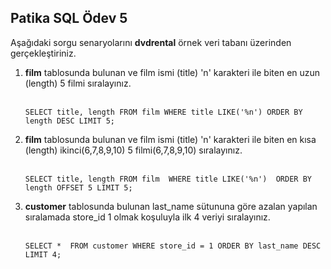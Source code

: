 Patika SQL Ödev 5
--
Aşağıdaki sorgu senaryolarını <b>dvdrental</b> örnek veri tabanı üzerinden gerçekleştiriniz.
<ol>
  <li><b>film</b> tablosunda bulunan ve film ismi (title) 'n' karakteri ile biten en uzun (length) 5 filmi sıralayınız.</li><br/>
  
```
SELECT title, length FROM film WHERE title LIKE('%n') ORDER BY length DESC LIMIT 5;
```
  <li><b>film</b> tablosunda bulunan ve film ismi (title) 'n' karakteri ile biten en kısa (length) ikinci(6,7,8,9,10) 5 filmi(6,7,8,9,10) sıralayınız.</li><br/>
  
```
SELECT title, length FROM film  WHERE title LIKE('%n')  ORDER BY length OFFSET 5 LIMIT 5;

```
  
  <li><b>customer</b> tablosunda bulunan last_name sütununa göre azalan yapılan sıralamada store_id 1 olmak koşuluyla ilk 4 veriyi sıralayınız.</li><br/>
  
```
SELECT *  FROM customer WHERE store_id = 1 ORDER BY last_name DESC LIMIT 4;
```

</ol>
